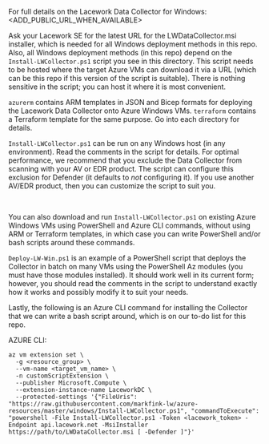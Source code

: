 For full details on the Lacework Data Collector for Windows:  <ADD_PUBLIC_URL_WHEN_AVAILABLE>

Ask your Lacework SE for the latest URL for the LWDataCollector.msi installer, which is needed for all Windows deployment methods in this repo.  Also, all Windows deployment methods (in this repo) depend on the `Install-LWCollector.ps1` script you see in this directory.  This script needs to be hosted where the target Azure VMs can download it via a URL (which can be this repo if this version of the script is suitable).  There is nothing sensitive in the script; you can host it where it is most convenient.

`azurerm` contains ARM templates in JSON and Bicep formats for deploying the Lacework Data Collector onto Azure Windows VMs. `terraform` contains a Terraform template for the same purpose.  Go into each directory for details.

`Install-LWCollector.ps1` can be run on any Windows host (in any environment).  Read the comments in the script for details.  For optimal performance, we recommend that you exclude the Data Collector from scanning with your AV or EDR product.  The script can configure this exclusion for Defender (it defaults to *not* configuring it).  If you use another AV/EDR product, then you can customize the script to suit you.

</br>

You can also download and run `Install-LWCollector.ps1` on existing Azure Windows VMs using PowerShell and Azure CLI commands, without using ARM or Terraform templates, in which case you can write PowerShell and/or bash scripts around these commands.

`Deploy-LW-Win.ps1` is an example of a PowerShell script that deploys the Collector in batch on many VMs using the PowerShell Az modules (you must have those modules installed).  It should work well in its current form; however, you should read the comments in the script to understand exactly how it works and possibly modify it to suit your needs.

Lastly, the following is an Azure CLI command for installing the Collector that we can write a bash script around, which is on our to-do list for this repo.

AZURE CLI:
```
az vm extension set \
  -g <resource_group> \
  --vm-name <target_vm_name> \
  -n customScriptExtension \
  --publisher Microsoft.Compute \
  --extension-instance-name LaceworkDC \
  --protected-settings '{"FileUris": "https://raw.githubusercontent.com/markfink-lw/azure-resources/master/windows/Install-LWCollector.ps1", "commandToExecute": "powershell -File Install-LWCollector.ps1 -Token <lacework_token> -Endpoint api.lacework.net -MsiInstaller https://path/to/LWDataCollector.msi [ -Defender ]"}'
```
